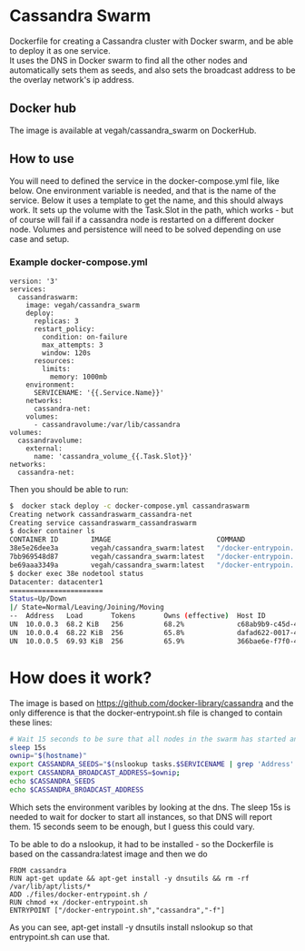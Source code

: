 # Cassandra Swarm
Dockerfile for creating a Cassandra cluster with Docker swarm, and be able to deploy it as one service.  
It uses the DNS in Docker swarm to find all the other nodes and automatically sets them as seeds, and also sets the broadcast address to be the overlay network's ip address.  

## Docker hub
The image is available at vegah/cassandra_swarm on DockerHub.

## How to use
You will need to defined the service in the docker-compose.yml file, like below.  One environment variable is needed, and that is the name of the service.  Below it uses a template to get the name, and this should always work.
It sets up the volume with the Task.Slot in the path, which works - but of course will fail if a cassandra node is restarted on a different docker node.  Volumes and persistence will need to be solved depending on use case and setup.
### Example docker-compose.yml
``` 
version: '3'
services:
  cassandraswarm:
    image: vegah/cassandra_swarm
    deploy:
      replicas: 3
      restart_policy:
        condition: on-failure
        max_attempts: 3
        window: 120s
      resources:
        limits:
          memory: 1000mb      
    environment:
      SERVICENAME: '{{.Service.Name}}'
    networks: 
      cassandra-net:
    volumes:
      - cassandravolume:/var/lib/cassandra
volumes:
  cassandravolume:
    external:
      name: 'cassandra_volume_{{.Task.Slot}}'
networks:
  cassandra-net:
```
Then you should be able to run:  
```bash
$  docker stack deploy -c docker-compose.yml cassandraswarm
Creating network cassandraswarm_cassandra-net
Creating service cassandraswarm_cassandraswarm
$ docker container ls
CONTAINER ID        IMAGE                          COMMAND                  CREATED             STATUS              PORTS                                         NAMES
38e5e26dee3a        vegah/cassandra_swarm:latest   "/docker-entrypoin..."   36 seconds ago      Up 34 seconds       7000-7001/tcp, 7199/tcp, 9042/tcp, 9160/tcp   cassandraswarm_cassandraswarm.2.6x1kmaj2bfdqcvlpanlgpb6uz
7bb969548d87        vegah/cassandra_swarm:latest   "/docker-entrypoin..."   36 seconds ago      Up 34 seconds       7000-7001/tcp, 7199/tcp, 9042/tcp, 9160/tcp   cassandraswarm_cassandraswarm.1.j90i4prqke95dyyrr6irsglds
be69aaa3349a        vegah/cassandra_swarm:latest   "/docker-entrypoin..."   36 seconds ago      Up 33 seconds       7000-7001/tcp, 7199/tcp, 9042/tcp, 9160/tcp   cassandraswarm_cassandraswarm.3.w8spo9tfiozbhfw39jwg26sn5
$ docker exec 38e nodetool status
Datacenter: datacenter1
=======================
Status=Up/Down
|/ State=Normal/Leaving/Joining/Moving
--  Address   Load       Tokens       Owns (effective)  Host ID                               Rack
UN  10.0.0.3  68.2 KiB   256          68.2%             c68ab9b9-c45d-4078-ae29-9f3b13550344  rack1
UN  10.0.0.4  68.22 KiB  256          65.8%             dafad622-0017-4112-97c2-a72595b7ef19  rack1
UN  10.0.0.5  69.93 KiB  256          65.9%             366bae6e-f7f0-4403-9eb3-06cf0b59d785  rack1
```
# How does it work?
The image is based on https://github.com/docker-library/cassandra and the only difference is that the docker-entrypoint.sh file is changed to contain these lines:
```bash
# Wait 15 seconds to be sure that all nodes in the swarm has started and are available in DNS
sleep 15s
ownip="$(hostname)"
export CASSANDRA_SEEDS="$(nslookup tasks.$SERVICENAME | grep 'Address'| grep -v '127.0.0.1' | cut -d: -f2 | awk '{ print $1}' | sort | xargs | sed 's/ /,/g')"
export CASSANDRA_BROADCAST_ADDRESS=$ownip;
echo $CASSANDRA_SEEDS
echo $CASSANDRA_BROADCAST_ADDRESS
```
Which sets the environment varibles by looking at the dns.  The sleep 15s is needed to wait for docker to start all instances, so that DNS will report them.  15 seconds seem to be enough, but I guess this could vary.  

To be able to do a nslookup, it had to be installed - so the Dockerfile is based on the cassandra:latest image and then we do
```
FROM cassandra
RUN apt-get update && apt-get install -y dnsutils && rm -rf /var/lib/apt/lists/*
ADD ./files/docker-entrypoint.sh /
RUN chmod +x /docker-entrypoint.sh
ENTRYPOINT ["/docker-entrypoint.sh","cassandra","-f"]
```
As you can see, apt-get install -y dnsutils install nslookup so that entrypoint.sh can use that.
  

